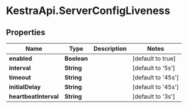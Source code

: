 # KestraApi.ServerConfigLiveness

## Properties

Name | Type | Description | Notes
------------ | ------------- | ------------- | -------------
**enabled** | **Boolean** |  | [default to true]
**interval** | **String** |  | [default to &#39;5s&#39;]
**timeout** | **String** |  | [default to &#39;45s&#39;]
**initialDelay** | **String** |  | [default to &#39;45s&#39;]
**heartbeatInterval** | **String** |  | [default to &#39;3s&#39;]


